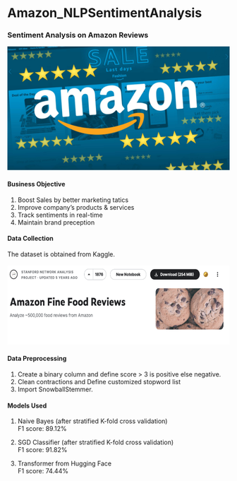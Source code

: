 # Amazon_NLPSentimentAnalysis

### Sentiment Analysis on Amazon Reviews <br />
<img src="https://github.com/hiuc1999/Amazon_NLPSentimentAnalysis/blob/main/image/amazon%20review.jpeg" width="600" height="280"> <br /> 

#### Business Objective
1. Boost Sales by better marketing tatics <br />
2. Improve company’s products & services <br />
3. Track sentiments in real-time <br />
4. Maintain brand preception <br />


#### Data Collection
The dataset is obtained from Kaggle. <br /> 
<br />
<img src="https://github.com/hiuc1999/Amazon_NLPSentimentAnalysis/blob/main/image/Kaggle.png" width="680" height="180"> <br /> 

#### Data Preprocessing
1. Create a binary column and define score > 3 is positive else negative. <br /> 
2. Clean contractions and Define customized stopword list <br /> 
3. Import SnowballStemmer. <br /> 

#### Models Used
1. Naive Bayes (after stratified K-fold cross validation) <br /> 
F1 score: 89.12% <br /> 

2. SGD Classifier (after stratified K-fold cross validation) <br /> 
F1 score: 91.82% <br />
 
3. Transformer from Hugging Face <br />
F1 score: 74.44% <br /> 


